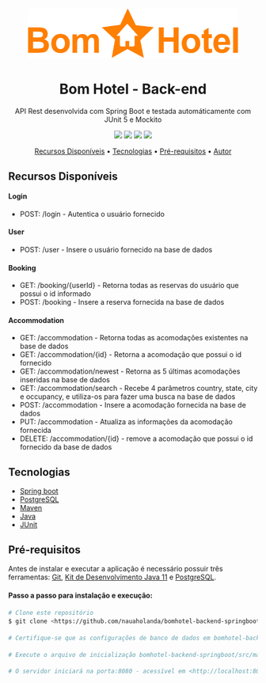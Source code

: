 <h1 align="center" >
  <img height="100" src="https://github.com/nauaholanda/bomhotel-frontend-reactjs/blob/main/src/images/logo_orange.png" />
</h1>

<h1 align="center">Bom Hotel - Back-end</h1>
<p align="center">API Rest desenvolvida com Spring Boot e testada automáticamente com JUnit 5 e Mockito</p>

<p align="center">
  <img src="https://img.shields.io/static/v1?label=SpringBoot&message=v.2.7.2&color=green&style=flat&logo=" />
  <img src="https://img.shields.io/static/v1?label=PostgreSQL&message=v.13.4&color=blue&style=flat&logo=" />
  <img src="https://img.shields.io/static/v1?label=Java&message=11&color=blue&style=flat&logo=" />
  <img src="https://img.shields.io/static/v1?label=JUnit&message=5&color=red&style=flat&logo=" />
</p>

<p align="center">
 <a href="#recursos-disponíveis">Recursos Disponíveis</a> •
 <a href="#tecnologias">Tecnologias</a> • 
 <a href="#pré-requisitos">Pré-requisitos</a> • 
 <a href="#autor">Autor</a>
</p>

<h2>Recursos Disponíveis</h2>
<h4>Login</h4>
<ul>
  <li>POST: /login - Autentica o usuário fornecido</li>
</ul>

<h4>User</h4>
<ul>
  <li>POST: /user - Insere o usuário fornecido na base de dados</li>
</ul>

<h4>Booking</h4>
<ul>
  <li>GET: /booking/{userId} - Retorna todas as reservas do usuário que possui o id informado</li>
  <li>POST: /booking - Insere a reserva fornecida na base de dados</li>
</ul>

<h4>Accommodation</h4>
<ul>
  <li>GET: /accommodation - Retorna todas as acomodações existentes na base de dados</li>
  <li>GET: /accommodation/{id} - Retorna a acomodação que possui o id fornecido</li>
  <li>GET: /accommodation/newest - Retorna as 5 últimas acomodações inseridas na base de dados</li>
  <li>GET: /accommodation/search - Recebe 4 parâmetros country, state, city e occupancy, e utiliza-os para fazer uma busca na base de dados</li>
  <li>POST: /accommodation - Insere a acomodação fornecida na base de dados</li>
  <li>PUT: /accommodation - Atualiza as informações da acomodação fornecida</li>
  <li>DELETE: /accommodation/{id} - remove a acomodação que possui o id fornecido da base de dados</li>
</ul>

<h2>Tecnologias</h2>
<ul>
  <li><a href="https://spring.io/">Spring boot</a></li>
  <li><a href="https://www.postgresql.org/">PostgreSQL</a></li>
  <li><a href="https://maven.apache.org/">Maven</a></li>
  <li><a href="https://www.oracle.com/br/java/technologies/javase/jdk11-archive-downloads.html">Java</a></li>
  <li><a href="https://junit.org/junit5//">JUnit</a></li>
</ul>

<h2>Pré-requisitos</h2>
<p>Antes de instalar e executar a aplicação é necessário possuir três ferramentas: <a href="https://git-scm.com/">Git</a>, <a href="https://www.oracle.com/br/java/technologies/javase/jdk11-archive-downloads.html">Kit de Desenvolvimento Java 11</a> e <a href="https://www.postgresql.org/">PostgreSQL</a>.</p>

<h4>Passo a passo para instalação e execução:</h4>

```bash
# Clone este repositório
$ git clone <https://github.com/nauaholanda/bomhotel-backend-springboot>

# Certifique-se que as configurações de banco de dados em bomhotel-backend-springboot/src/main/resources/application.properties estão corretas

# Execute o arquivo de inicialização bomhotel-backend-springboot/src/main/java/br/com/nauaholanda/bomHotel/BomHotelApplication.java

# O servidor iniciará na porta:8080 - acessível em <http://localhost:8080>
```
